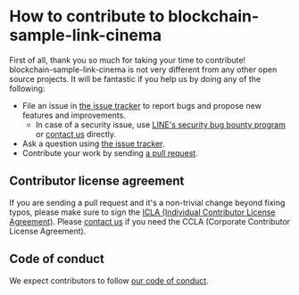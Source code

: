 # How to contribute to blockchain-sample-link-cinema

First of all, thank you so much for taking your time to contribute! blockchain-sample-link-cinema is not very different from any other open source projects. It will be fantastic if you help us by doing any of the following:

- File an issue in [the issue tracker](https://github.com/line/blockchain-sample-link-cinema/issues) to report bugs and propose new features and improvements.
    - In case of a security issue, use [LINE's security bug bounty program](https://bugbounty.linecorp.com/en/) or [contact us](mailto:dl_oss_dev@linecorp.com) directly.
- Ask a question using [the issue tracker](https://github.com/line/blockchain-sample-link-cinema/issues).
- Contribute your work by sending [a pull request](https://github.com/line/blockchain-sample-link-cinema/pulls).

## Contributor license agreement

If you are sending a pull request and it's a non-trivial change beyond fixing typos, please make sure to sign the [ICLA (Individual Contributor License Agreement)](https://cla-assistant.io/line/blockchain-sample-link-cinema). Please [contact us](mailto:dl_oss_dev@linecorp.com) if you need the CCLA (Corporate Contributor License Agreement).

## Code of conduct

We expect contributors to follow [our code of conduct](CODE_OF_CONDUCT.md).
